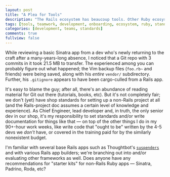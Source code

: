 ```yaml
---
layout: post
title: "A Plea for Tools"
description: "The Rails ecosystem has beaucoup tools. Other Ruby ecosystems?"
tags: [tools, teamwork, development, onboarding, ecosystem, ruby, standards, frameworks, gems]
categories: [development, teams, standards]
comments: true
fullview: false
---
```


While reviewing a basic Sinatra app from a dev who's newly returning to the craft after a many-years-long absence, I noticed that a Git repo with 3 commits in it took 21.5 MB to transfer. The experienced among you can probably figure out what happened; the Vim backup files (`foo.rb~` and friends) were being saved, along with his *entire* `vendor/` subdirectory. Further, his `.gitignore` appears to have been cargo-culled from a Rails app.

It's easy to blame the guy; after all, there's an abundance of reading material for Git out there (tutorials, books, etc). But it's not completely fair; we don't (yet) have shop standards for setting up a non-Rails project at all (and the Rails-project doc assumes a certain level of knowledge and experience). As Chief Engineer, lead developer and, in truth, the only senior dev in our shop, it's my responsibility to set standards and/or write documentation for things like that — on top of the other things I do in my 90+-hour work weeks, like write code that "ought to be" written by the 4-5 devs we *don't* have, or covered in the training paid for by the similarly nonexistent budget.

I'm familiar with several base Rails apps such as Thoughtbot's [`suspenders`](https://github.com/thoughtbot/suspenders) and with various Rails app builders; we're branching out into and/or evaluating other frameworks as well. Does anyone have any recommendations for "starter kits" for non-Rails Ruby apps &mdash; Sinatra, Padrino, Roda, etc?
